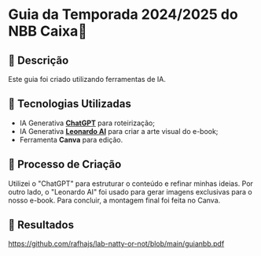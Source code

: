 # Guia da Temporada 2024/2025 do NBB Caixa🏀

## 📒 Descrição
Este guia foi criado utilizando ferramentas de IA.

## 🤖 Tecnologias Utilizadas
- IA Generativa **[ChatGPT](https://chat.openai.com)** para roteirização;
- IA Generativa **[Leonardo AI](https://leonardo.ai)** para criar a arte visual do e-book;
- Ferramenta **Canva** para edição.

## 🧐 Processo de Criação
Utilizei o "ChatGPT" para estruturar o conteúdo e refinar minhas ideias. Por outro lado, o "Leonardo AI" foi usado para gerar imagens exclusivas para o nosso e-book. Para concluir, a montagem final foi feita no Canva.

## 🚀 Resultados

https://github.com/rafhajs/lab-natty-or-not/blob/main/guianbb.pdf
